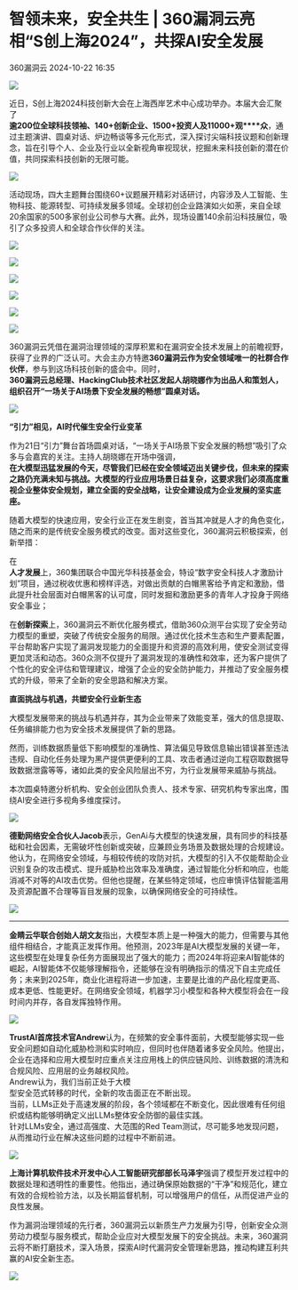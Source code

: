 #  智领未来，安全共生 | 360漏洞云亮相“S创上海2024”，共探AI安全发展   
 360漏洞云   2024-10-22 16:35  
  
![](https://mmbiz.qpic.cn/mmbiz_gif/ibNDXshVhQuv4UFiaqdVdX9Ab806vwjS5WChwxv2FOOdic5RZFFmw6icSxiaz6OhJRE3zSTV9GhhmZNapLnianibxl6Lg/640?wx_fmt=gif "")  
  
近日，S创上海2024科技创新大会在上海西岸艺术中心成功举办。本届大会汇聚了  
**逾200位全球科技领袖、140+创新企业、1500+投资人及11000+观****众**，通过主题演讲、圆桌对话、炉边畅谈等多元化形式，深入探讨尖端科技议题和创新理念，旨在引导个人、企业及行业以全新视角审视现状，挖掘未来科技创新的潜在价值，共同探索科技创新的无限可能。  
  
  
![](https://mmbiz.qpic.cn/sz_mmbiz_jpg/GEQRwQFvibyL7eAeHwHVNr4d0SpsKLPeKGagMFHwNf6wkD9XNvb9KbqscicqcrUHta4p1z3zlDicaAhgz5UaGfUNQ/640?wx_fmt=jpeg&from=appmsg "")  
  
  
活动现场，四大主题舞台围绕60+议题展开精彩对话研讨，内容涉及人工智能、生物科技、能源转型、可持续发展多领域。全球初创企业路演如火如荼，来自全球20余国家的500多家创业公司参与大赛。此外，现场设置140余前沿科技展位，吸引了众多投资人和全球合作伙伴的关注。  
  
  
  
![](https://mmbiz.qpic.cn/sz_mmbiz_jpg/GEQRwQFvibyL7eAeHwHVNr4d0SpsKLPeKMBQVkBuUK2j1XJbAJvgB7En32kKN7xHSibQPp6JUYic1OQAfxawcKBhg/640?wx_fmt=jpeg&from=appmsg "")  
  
![](https://mmbiz.qpic.cn/sz_mmbiz_jpg/GEQRwQFvibyL7eAeHwHVNr4d0SpsKLPeKd7lsb83JOnf5pPzcALQiaNve6T3ic3qge8SmXr2DY7B3CN363Q8ybtOg/640?wx_fmt=jpeg&from=appmsg "")  
  
![](https://mmbiz.qpic.cn/sz_mmbiz_jpg/GEQRwQFvibyL7eAeHwHVNr4d0SpsKLPeKV5YVfVJI7rtaY6cCWOurV9bR4qictPtcNtnsTHOSafMpHFa8MnjcgWA/640?wx_fmt=jpeg&from=appmsg "")  
  
![](https://mmbiz.qpic.cn/sz_mmbiz_jpg/GEQRwQFvibyL7eAeHwHVNr4d0SpsKLPeKphCiax1R3ZYEgico46eZL2IOO4nqesQJCB4kwl3cicDkZGqGajv7Ttlsg/640?wx_fmt=jpeg&from=appmsg "")  
  
![](https://mmbiz.qpic.cn/sz_mmbiz_jpg/GEQRwQFvibyL7eAeHwHVNr4d0SpsKLPeKgRZNWibtr124DGkYiaTNz8T8Vp1AibIVBLRVicSDOTknwe4o9NkAQUibZAw/640?wx_fmt=jpeg&from=appmsg "")  
  
![](https://mmbiz.qpic.cn/sz_mmbiz_gif/GEQRwQFvibyL7eAeHwHVNr4d0SpsKLPeKewHnibDsiaL0KeEos9CF9HseibjqWM7K6UqDiaxl4kV7vELSiaXKuO21YVA/640?wx_fmt=gif&from=appmsg "")  
  
  
360漏洞云凭借在漏洞治理领域的深厚积累和在漏洞安全技术发展上的前瞻视野，获得了业界的广泛认可。大会主办方特邀**360漏洞云作为安全领域唯一的社群合作伙伴**，参与到这场科技创新的盛会中。同时，  
**360漏洞云总经理、HackingClub技术社区发起人胡晓娜作为出品人和策划人，组织召开“一场关于AI场景下安全发展的畅想”圆桌对话。**  
  
  
![](https://mmbiz.qpic.cn/sz_mmbiz_png/GEQRwQFvibyL7eAeHwHVNr4d0SpsKLPeK7BYrXiabFqSCoZoGBQoXCTHa3BEMpegQxOb1UdOnnqukKR60DUx8F9Q/640?wx_fmt=png&from=appmsg "")  
  
  
  
**“引力”相见，AI时代催生安全行业变革**  
  
  
  
作为21日“引力”舞台首场圆桌对话，“一场关于AI场景下安全发展的畅想”吸引了众多与会嘉宾的关注。主持人胡晓娜在开场中强调，  
**在大模型迅猛发展的今天，尽管我们已经在安全领域迈出关键步伐，但未来的探索之路仍充满未知与挑战。大模型的行业应用场景日益复杂，这要求我们必须高度重视企业整体安全规划，建立全面的安全战略，让安全建设成为企业发展的坚实底座。**  
  
  
随着大模型的快速应用，安全行业正在发生剧变，首当其冲就是人才的角色变化，随之而来的是传统安全服务模式的改变。面对这些变化，360漏洞云积极探索，创新举措：  
  
  
  
在  
**人才发展**上，360集团联合中国光华科技基金会，特设“数字安全科技人才激励计划”项目，通过税收优惠和榜样评选，对做出贡献的白帽黑客给予肯定和激励，借此提升社会层面对白帽黑客的认可度，同时发掘和激励更多的青年人才投身于网络安全事业；  
  
  
在**创新探索**上，360漏洞云不断优化服务模式，借助360众测平台实现了安全劳动力模型的重塑，突破了传统安全服务的局限。通过优化技术生态和生产要素配置，平台帮助客户实现了漏洞发现能力的全面提升和资源的高效利用，使安全测试变得更加灵活和动态。360众测不仅提升了漏洞发现的准确性和效率，还为客户提供了个性化的安全评估和管理建议，增强了企业的安全防护能力，并推动了安全服务模式的升级，带来了全新的安全思路和解决方案。  
  
  
  
**直面挑战与机遇，共塑安全行业新生态**  
  
  
  
大模型发展带来的挑战与机遇并存，其为企业带来了效能变革，强大的信息提取、任务编排能力也为安全技术发展提供了新的思路。  
  
  
然而，训练数据质量低下影响模型的准确性、算法偏见导致信息输出错误甚至违法违规、自动化任务处理为黑产提供更便利的工具、攻击者通过逆向工程窃取数据导致数据泄露等等，诸如此类的安全风险层出不穷，为行业发展带来威胁与挑战。  
  
  
本次圆桌特邀分析机构、安全创业团队负责人、技术专家、研究机构专家出席，围绕AI安全进行多视角多维度探讨。  
  
  
![](https://mmbiz.qpic.cn/sz_mmbiz_jpg/GEQRwQFvibyL7eAeHwHVNr4d0SpsKLPeKcyoicF5VH5M8VgicXnBM0ceu1uRJ3gGZTBvq05p8v7AmbNFbiaDKicKU9g/640?wx_fmt=jpeg&from=appmsg "")  
  
  
**德勤网络安全合伙人Jacob**表示，GenAi与大模型的快速发展，具有同步的科技基础和社会因素，无需破坏性创新或突破，应兼顾业务场景及数据处理的合规建设。他认为，在网络安全领域，与相较传统的攻防对抗，大模型的引入不仅能帮助企业识别复杂的攻击模式、提升威胁检出效率及准确度，通过智能化分析和响应，也能消减不对等的AI攻击优势。但他也提醒，在某些特定领域，也应审慎评估智能滥用及资源配置不合理等盲目发展的现象，以确保网络安全的可持续性。  
  
  
![](https://mmbiz.qpic.cn/sz_mmbiz_jpg/GEQRwQFvibyL7eAeHwHVNr4d0SpsKLPeK9lHU2Y6J4DtSKp2OH5ZLJJc8NFjvYIM9EibJoWwic2CdiavAUYjbckjDQ/640?wx_fmt=jpeg&from=appmsg "")  
  
****  
**金睛云华联合创始人胡文友**指出，大模型本质上是一种强大的能力，但需要与其他组件相结合，才能真正发挥作用。他预测，2023年是AI大模型发展的关键一年，这些模型在处理复杂任务方面展现出了强大的能力；而2024年将迎来AI智能体的崛起，AI智能体不仅能够理解指令，还能够在没有明确指示的情况下自主完成任务；未来到2025年，商业化进程将进一步加速，主要是比谁的产品化程度更高、成本更低、性能更好。在网络安全领域，机器学习小模型和各种大模型将会在一段时间内并存，各自发挥独特作用。  
  
  
![](https://mmbiz.qpic.cn/sz_mmbiz_jpg/GEQRwQFvibyL7eAeHwHVNr4d0SpsKLPeKJVk2ShzmPj3GictT52U9ibkQwC86Dmu6XEWRdrK0xJDhpnqGGiacpIOTA/640?wx_fmt=jpeg&from=appmsg "")  
  
  
**TrustAI首席技术官Andrew**认为，在频繁的安全事件面前，大模型能够实现一些安全问题如自动化威胁检测和实时响应，但同时也伴随着诸多安全风险。他提出，企业在选择和应用大模型时应重点关注应用栈上的供应链风险、训练数据的清洗和合规风险、应用层的业务越权风险。  
Andrew认为，我们当前正处于大模  
型安全范式转移的时代，全新的攻击面正在不断出现。  
当前，LLMs正处于高速发展的阶段，各个领域都在不断变化，因此很难有任何组织或结构能够明确定义出LLMs整体安全防御的最佳实践。  
针对LLMs安全，通过高强度、大范围的Red Team测试，尽可能多地发现问题，从而推动行业在解决这些问题的过程中不断前进。  
  
  
![](https://mmbiz.qpic.cn/sz_mmbiz_jpg/GEQRwQFvibyL7eAeHwHVNr4d0SpsKLPeKHlicuJQGRXHpRbAbyC0FNhZP7VbxyKsNQBzbX2lL5bzQG3WMiaD83hsw/640?wx_fmt=jpeg&from=appmsg "")  
  
  
**上海计算机软件技术开发中心人工智能研究部部长马泽宇**强调了模型开发过程中的数据处理和透明性的重要性。他指出，通过确保原始数据的“干净”和规范化，建立有效的合规检验方法，以及长期监督机制，可以增强用户的信任，从而促进产业的良性发展。  
  
  
作为漏洞治理领域的先行者，360漏洞云以新质生产力发展为引导，创新安全众测劳动力模型与服务模式，帮助企业应对大模型发展下的安全挑战。未来，360漏洞云将不断打磨技术，深入场景，探索AI时代漏洞安全管理新思路，推动构建互利共赢的AI安全新生态。  
  
  
![](https://mmbiz.qpic.cn/mmbiz_jpg/ibNDXshVhQuulpOBruNes9CBuKycVXzEPkYHqz1ic4ScC2vAAP4HIzbwvGyNJUA4oWMM82PtPL9YFURPxPdH6OTg/640?wx_fmt=jpeg "")  
  
